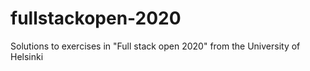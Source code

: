 # fullstackopen-2020
Solutions to exercises in "Full stack open 2020" from the University of Helsinki

